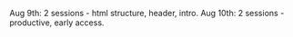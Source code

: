 Aug 9th: 2 sessions - html structure, header, intro.
Aug 10th: 2 sessions - productive, early access.